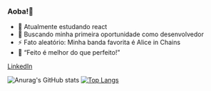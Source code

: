 ### Aoba!👋

<!--
**leonardoalc/leonardoalc** is a ✨ _special_ ✨ repository because its `README.md` (this file) appears on your GitHub profile.

Here are some ideas to get you started:

- 🔭 I’m currently working on ...
- 🌱 I’m currently learning ...
- 👯 I’m looking to collaborate on ...
- 🤔 I’m looking for help with ...
- 💬 Ask me about ...
- 📫 How to reach me: ...
- 😄 Pronouns: ...
- ⚡ Fun fact: ...
-->
- 🌱 Atualmente estudando react
- 🙂 Buscando minha primeira oportunidade como desenvolvedor
- ⚡ Fato aleatório: Minha banda favorita é Alice in Chains
- 💙 “Feito é melhor do que perfeito!”

[LinkedIn](https://www.linkedin.com/in/sandro-alcantara/)

![Anurag's GitHub stats](https://github-readme-stats.vercel.app/api?username=leonardoalc&show_icons=true&theme=algolia)
[![Top Langs](https://github-readme-stats.vercel.app/api/top-langs/?username=leonardoalc&theme=algolia)](https://github.com/anuraghazra/github-readme-stats)
